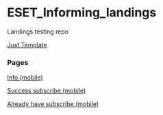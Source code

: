 # ESET_Informing_landings
Landings testing repo

[Just Template](https://grant-inna.github.io/ESET_Informing_landings/)

### Pages

[Info (mobile)](https://grant-inna.github.io/ESET_Informing_landings/lp/header.mobile.html)

[Success subscribe (mobile)](https://grant-inna.github.io/ESET_Informing_landings/sub/header.mobile.html)

[Already have subscribe (mobile)](https://grant-inna.github.io/ESET_Informing_landings/alreadysub/header.mobile.html)

